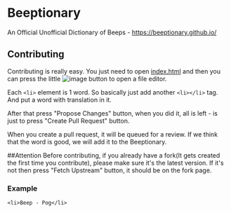 # Beeptionary
An Official Unofficial Dictionary of Beeps - https://beeptionary.github.io/

## Contributing
Contributing is really easy.
You just need to open [index.html](index.html) and then you can press the little ![image](https://user-images.githubusercontent.com/86181082/122671595-47602300-d1e9-11eb-8b60-398c79813869.png) button to open a file editor.

Each `<li>` element is 1 word. So basically just add another `<li></li>` tag. And put a word with translation in it.

After that press "Propose Changes" button, when you did it, all is left - is just to press "Create Pull Request" button.

When you create a pull request, it will be queued for a review. If we think that the word is good, we will add it to the Beeptionary.

##Attention
Before contributing, if you already have a fork(It gets created the first time you contribute), please make sure it's the latest version. If it's not then press "Fetch Upstream" button, it should be on the fork page.

### Example
`<li>Beep - Pog</li>`
